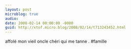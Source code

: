 ```yaml
---
layout: post
microblog: true
audio: 
date: 2008-02-14 00:00:00 -0000
guid: http://xtof.micro.blog/2008/02/14/t713243452.html
---
```

affolé mon vieil oncle chéri qui me tanne . #famille
